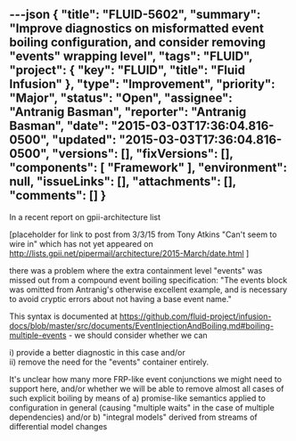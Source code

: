 ---json
{
  "title": "FLUID-5602",
  "summary": "Improve diagnostics on misformatted event boiling configuration, and consider removing \"events\" wrapping level",
  "tags": "FLUID",
  "project": {
    "key": "FLUID",
    "title": "Fluid Infusion"
  },
  "type": "Improvement",
  "priority": "Major",
  "status": "Open",
  "assignee": "Antranig Basman",
  "reporter": "Antranig Basman",
  "date": "2015-03-03T17:36:04.816-0500",
  "updated": "2015-03-03T17:36:04.816-0500",
  "versions": [],
  "fixVersions": [],
  "components": [
    "Framework"
  ],
  "environment": null,
  "issueLinks": [],
  "attachments": [],
  "comments": []
}
---
In a recent report on gpii-architecture list

\[placeholder for link to post from 3/3/15 from Tony Atkins "Can't seem to wire in" which has not yet appeared on http://lists.gpii.net/pipermail/architecture/2015-March/date.html ]

there was a problem where the extra containment level "events" was missed out from a compound event boiling specification: "The events block was omitted from Antranig's otherwise excellent example, and is necessary to avoid cryptic errors about not having a base event name."

This syntax is documented at <https://github.com/fluid-project/infusion-docs/blob/master/src/documents/EventInjectionAndBoiling.md#boiling-multiple-events> - we should consider whether we can&#x20;

i) provide a better diagnostic in this case and/or\
ii) remove the need for the "events" container entirely.

It's unclear how many more FRP-like event conjunctions we might need to support here, and/or whether we will be able to remove almost all cases of such explicit boiling by means of a) promise-like semantics applied to configuration in general (causing "multiple waits" in the case of multiple dependencies) and/or b) "integral models" derived from streams of differential model changes

        